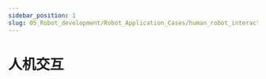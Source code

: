 ```yaml
---
sidebar_position: 1
slug: 05_Robot_development/Robot_Application_Cases/human_robot_interaction
---
```


# 人机交互
